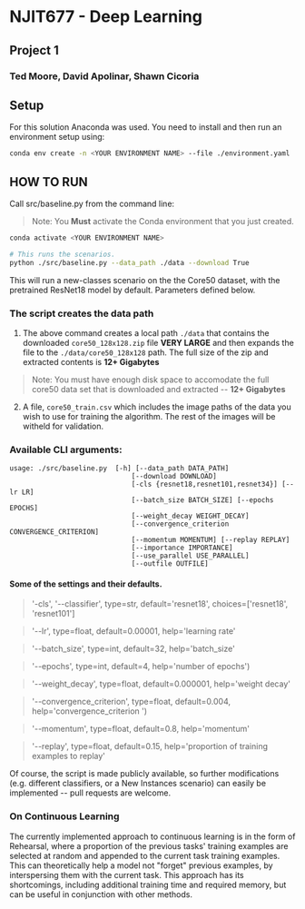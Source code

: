 # NJIT677 - Deep Learning
## Project 1

### Ted Moore, David Apolinar, Shawn Cicoria

## Setup
For this solution Anaconda was used.  You need to install and then run an environment setup using:

```bash
conda env create -n <YOUR ENVIRONMENT NAME> --file ./environment.yaml
```


## HOW TO RUN
Call src/baseline.py from the command line:

>Note: You **Must** activate the Conda environment that you just created.

```bash
conda activate <YOUR ENVIRONMENT NAME>

# This runs the scenarios.
python ./src/baseline.py --data_path ./data --download True

```


This will run a new-classes scenario on the the Core50 dataset, with the pretrained ResNet18 model by default. Parameters defined below.

### The script creates the data path

1) The above command creates a local path `./data` that contains the downloaded `core50_128x128.zip` file **VERY LARGE** and then expands the file to the `./data/core50_128x128` path. The full size of the zip and extracted contents is **12+ Gigabytes**

>Note: You must have enough disk space to accomodate the full core50 data set that is downloaded and extracted -- **12+ Gigabytes**

2) A file, `core50_train.csv` which includes the image paths of the data you wish to use for training the algorithm. The rest of the images will be witheld for validation.

### Available CLI arguments:

```
usage: ./src/baseline.py  [-h] [--data_path DATA_PATH]
                              [--download DOWNLOAD]
                              [-cls {resnet18,resnet101,resnet34}] [--lr LR]
                              [--batch_size BATCH_SIZE] [--epochs EPOCHS]
                              [--weight_decay WEIGHT_DECAY]
                              [--convergence_criterion CONVERGENCE_CRITERION]
                              [--momentum MOMENTUM] [--replay REPLAY]
                              [--importance IMPORTANCE]
                              [--use_parallel USE_PARALLEL]
                              [--outfile OUTFILE]
```

#### Some of the settings and their defaults.

> '-cls', '--classifier', type=str, default='resnet18', choices=['resnet18', 'resnet101']

> '--lr', type=float, default=0.00001, help='learning rate'

> '--batch_size', type=int, default=32, help='batch_size'

> '--epochs', type=int, default=4, help='number of epochs')

> '--weight_decay', type=float, default=0.000001, help='weight decay'

> '--convergence_criterion', type=float, default=0.004, help='convergence_criterion ')

> '--momentum', type=float, default=0.8, help='momentum'

> '--replay', type=float, default=0.15, help='proportion of training examples to replay'

Of course, the script is made publicly available, so further modifications (e.g. different classifiers, or a New Instances scenario) can easily be implemented -- pull requests are welcome.

### On Continuous Learning

The currently implemented approach to continuous learning is in the form of Rehearsal, where a proportion of the previous tasks' training examples are selected at random and appended to the current task training examples. This can theoretically help a model not "forget" previous examples, by interspersing them with the current task. This approach has its shortcomings, including additional training time and required memory, but can be useful in conjunction with other methods.
